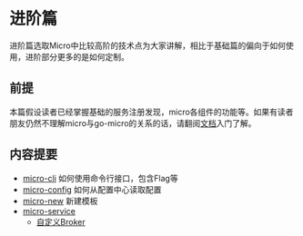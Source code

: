 # 进阶篇

进阶篇选取Micro中比较高阶的技术点为大家讲解，相比于基础篇的偏向于如何使用，进阶部分更多的是如何定制。

## 前提

本篇假设读者已经掌握基础的服务注册发现，micro各组件的功能等。如果有读者朋友仍然不理解micro与go-micro的关系的话，请翻阅[文档][文档]入门了解。

## 内容提要

- [micro-cli](./micro-cli) 如何使用命令行接口，包含Flag等
- [micro-config](./micro-config) 如何从配置中心读取配置
- [micro-new](./micro-new) 新建模板
- [micro-service](./micro-service)
  - [自定义Broker](./micro-service/custom-broker)


[文档]: https://micro.mu/docs/cn/